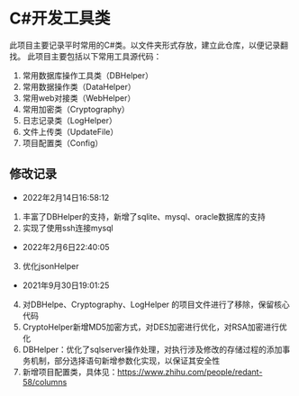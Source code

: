 # C#开发工具类

此项目主要记录平时常用的C#类。以文件夹形式存放，建立此仓库，以便记录翻找。
此项目主要包括以下常用工具源代码：
1. 常用数据库操作工具类（DBHelper）
2. 常用数据操作类（DataHelper）
3. 常用web对接类（WebHelper）
4. 常用加密类（Cryptography）
5. 日志记录类（LogHelper）
6. 文件上传类（UpdateFile）
7. 项目配置类（Config）

## 修改记录
- 2022年2月14日16:58:12
1. 丰富了DBHelper的支持，新增了sqlite、mysql、oracle数据库的支持
2. 实现了使用ssh连接mysql
- 2022年2月6日22:40:05
3. 优化jsonHelper
- 2021年9月30日19:01:25
4. 对DBHelpe、Cryptography、LogHelper 的项目文件进行了移除，保留核心代码
5. CryptoHelper新增MD5加密方式，对DES加密进行优化，对RSA加密进行优化
6. DBHelper：优化了sqlserver操作处理，对执行涉及修改的存储过程的添加事务机制，部分选择语句新增参数化实现，以保证其安全性
7. 新增项目配置类，具体见：https://www.zhihu.com/people/redant-58/columns
